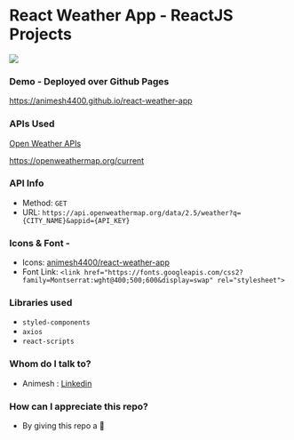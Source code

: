 # React Weather App - ReactJS Projects

![](weather.gif)

### Demo - Deployed over Github Pages 
https://animesh4400.github.io/react-weather-app

### APIs Used
[Open Weather APIs](https://openweathermap.org/)

https://openweathermap.org/current

### API Info
* Method: `GET`
* URL: `https://api.openweathermap.org/data/2.5/weather?q={CITY_NAME}&appid={API_KEY}`

### Icons & Font -
* Icons: [animesh4400/react-weather-app](https://github.com/animesh4400/react-weather-app/tree/master/public/icons)
* Font Link: `<link href="https://fonts.googleapis.com/css2?family=Montserrat:wght@400;500;600&display=swap" rel="stylesheet">`

### Libraries used
* `styled-components`
* `axios`
* `react-scripts`

### Whom do I talk to? ###

* Animesh : [Linkedin](https://www.linkedin.com/in/animesh-mandal-5b55b61a7/)

### How can I appreciate this repo? ###

* By giving this repo a 🌟
